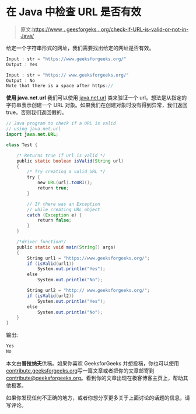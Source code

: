 # 在 Java 中检查 URL 是否有效

> 原文:[https://www . geesforgeks . org/check-if-URL-is-valid-or-not-in-Java/](https://www.geeksforgeeks.org/check-if-url-is-valid-or-not-in-java/)

给定一个字符串形式的网址，我们需要找出给定的网址是否有效。

```java
Input : str = "https://www.geeksforgeeks.org/"
Output : Yes

Input : str = "https:// www.geeksforgeeks.org/"
Output : No
Note that there is a space after https://

```

**使用 java.net.url**
我们可以使用 [java.net.url](https://www.geeksforgeeks.org/url-class-java-examples/) 类来验证一个 url。想法是从指定的字符串表示创建一个 URL 对象。如果我们在创建对象时没有得到异常，我们返回 true。否则我们返回假的。

```java
// Java program to check if a URL is valid 
// using java.net.url
import java.net.URL;

class Test {

    /* Returns true if url is valid */
    public static boolean isValid(String url)
    {
        /* Try creating a valid URL */
        try {
            new URL(url).toURI();
            return true;
        }

        // If there was an Exception
        // while creating URL object
        catch (Exception e) {
            return false;
        }
    }

    /*driver function*/    
    public static void main(String[] args)
    {
        String url1 = "https://www.geeksforgeeks.org/";
        if (isValid(url1)) 
            System.out.println("Yes");
        else
            System.out.println("No");     

        String url2 = "http:// www.geeksforgeeks.org/";
        if (isValid(url2)) 
            System.out.println("Yes");
        else
            System.out.println("No");                
    }
}
```

输出:

```java
Yes
No

```

本文由**普拉纳夫**供稿。如果你喜欢 GeeksforGeeks 并想投稿，你也可以使用[contribute.geeksforgeeks.org](http://www.contribute.geeksforgeeks.org)写一篇文章或者把你的文章邮寄到 contribute@geeksforgeeks.org。看到你的文章出现在极客博客主页上，帮助其他极客。

如果你发现任何不正确的地方，或者你想分享更多关于上面讨论的话题的信息，请写评论。